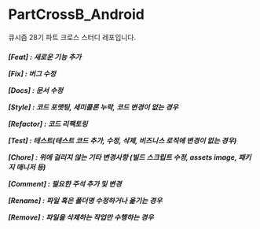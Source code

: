 # PartCrossB_Android
큐시즘 28기 파트 크로스 스터디 레포입니다.


<h5>
  
[Feat] : 새로운 기능 추가

[Fix] : 버그 수정

[Docs] : 문서 수정

[Style] : 코드 포맷팅, 세미콜론 누락, 코드 변경이 없는 경우

[Refactor] : 코드 리팩토링

[Test] : 테스트(테스트 코드 추가, 수정, 삭제, 비즈니스 로직에 변경이 없는 경우)

[Chore] : 위에 걸리지 않는 기타 변경사항 (빌드 스크립트 수정, assets image, 패키지 매니저 등)

[Comment] : 필요한 주석 추가 및 변경

[Rename] : 파일 혹은 폴더명 수정하거나 옮기는 경우

[Remove] : 파일을 삭제하는 작업만 수행하는 경우

</h3>
